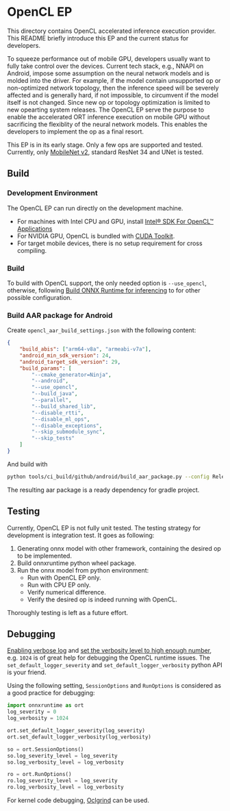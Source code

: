 # OpenCL EP

This directory contains OpenCL accelerated inference execution provider. This
README briefly introduce this EP and the current status for developers.

To squeeze performance out of mobile GPU, developers usually want to fully take
control over the devices. Current tech stack, e.g., NNAPI on Android, impose
some assumption on the neural network models and is molded into the driver. For
example, if the model contain unsupported op or non-optimized network topology,
then the inference speed will be severely affected and is generally hard, if
not impossible, to circumvent if the model itself is not changed. Since new op
or topology optimization is limited to new opearting system releases. The
OpenCL EP serve the purpose to enable the accelerated ORT inference execution
on mobile GPU without sacrificing the flexiblity of the neural network models.
This enables the developers to implement the op as a final resort.

This EP is in its early stage. Only a few ops are supported and tested.
Currently, only [MobileNet v2](https://pytorch.org/hub/pytorch_vision_mobilenet_v2/),
standard ResNet 34 and UNet is tested.

## Build

### Development Environment

The OpenCL EP can run directly on the development machine.
- For machines with Intel CPU and GPU, install
[Intel® SDK For OpenCL™ Applications](https://www.intel.com/content/www/us/en/developer/tools/opencl-sdk/overview.html)
- For NVIDIA GPU, OpenCL is bundled with [CUDA Toolkit](https://developer.nvidia.com/cuda-toolkit).
- For target mobile devices, there is no setup requirement for cross compiling.

### Build

To build with OpenCL support, the only needed option is `--use_opencl`,
otherwise, following [Build ONNX Runtime for inferencing](https://onnxruntime.ai/docs/build/inferencing.html)
to for other possible configuration.

### Build AAR package for Android

Create `opencl_aar_build_settings.json` with the
following content:

```json
{
    "build_abis": ["arm64-v8a", "armeabi-v7a"],
    "android_min_sdk_version": 24,
    "android_target_sdk_version": 29,
    "build_params": [
        "--cmake_generator=Ninja",
        "--android",
        "--use_opencl",
        "--build_java",
        "--parallel",
        "--build_shared_lib",
        "--disable_rtti",
        "--disable_ml_ops",
        "--disable_exceptions",
        "--skip_submodule_sync",
        "--skip_tests"
    ]
}
```

And build with
```bash
python tools/ci_build/github/android/build_aar_package.py --config Release opencl_aar_build_settings.json
```

The resulting aar package is a ready dependency for gradle project.


## Testing

Currently, OpenCL EP is not fully unit tested. The testing strategy for
development is integration test. It goes as following:

1. Generating onnx model with other framework, containing the desired op to be implemented.
2. Build onnxruntime python wheel package.
2. Run the onnx model from python environment:
   - Run with OpenCL EP only.
   - Run with CPU EP only.
   - Verify numerical difference.
   - Verify the desired op is indeed running with OpenCL.

Thoroughly testing is left as a future effort.


## Debugging

[Enabling verbose log]() and [set the verbosity level to high enough number](),
e.g. `1024` is of great help for debugging the OpenCL runtime issues. The
`set_default_logger_severity` and `set_default_logger_verbosity` python API is
your friend.

Using the following setting, `SessionOptions` and `RunOptions` is considered as
a good practice for debugging:

```python
import onnxruntime as ort
log_severity = 0
log_verbosity = 1024

ort.set_default_logger_severity(log_severity)
ort.set_default_logger_verbosity(log_verbosity)

so = ort.SessionOptions()
so.log_severity_level = log_severity
so.log_verbosity_level = log_verbosity

ro = ort.RunOptions()
ro.log_severity_level = log_severity
ro.log_verbosity_level = log_verbosity
```

For kernel code debugging, [Oclgrind](https://github.com/jrprice/Oclgrind) can
be used.
